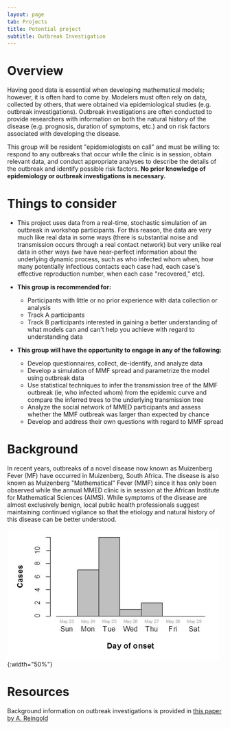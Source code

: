 ```yaml
---
layout: page
tab: Projects
title: Potential project
subtitle: Outbreak Investigation
---
```


Overview
========

Having good data is essential when developing mathematical models; however, it is often hard to come by. Modelers must often rely on data, collected by others, that were obtained via epidemiological studies (e.g. outbreak investigations). Outbreak investigations are often conducted to provide researchers with information on both the natural history of the disease (e.g. prognosis, duration of symptoms, etc.) and on risk factors associated with developing the disease.

This group will be resident "epidemiologists on call" and must be willing to: respond to any outbreaks that occur while the clinic is in session, obtain relevant data, and conduct appropriate analyses to describe the details of the outbreak and identify possible risk factors. **No prior knowledge of epidemiology or outbreak investigations is necessary.**

Things to consider
==================

-   This project uses data from a real-time, stochastic simulation of an outbreak in workshop participants. For this reason, the data are very much like real data in some ways (there is substantial noise and transmission occurs through a real contact network) but very unlike real data in other ways (we have near-perfect information about the underlying dynamic process, such as who infected whom when, how many potentially infectious contacts each case had, each case's effective reproduction number, when each case "recovered," etc).

-   **This group is recommended for:**
    -   Participants with little or no prior experience with data collection or analysis
    -   Track A participants
    -   Track B participants interested in gaining a better understanding of what models can and can't help you achieve with regard to understanding data

-   **This group will have the opportunity to engage in any of the following:**
    -   Develop questionnaires, collect, de-identify, and analyze data
    -   Develop a simulation of MMF spread and parametrize the model using outbreak data
    -   Use statistical techniques to infer the transmission tree of the MMF outbreak (ie, who infected whom) from the epidemic curve and compare the inferred trees to the underlying transmission tree
    -   Analyze the social network of MMED participants and assess whether the MMF outbreak was larger than expected by chance
    -   Develop and address their own questions with regard to MMF spread

Background
==========

In recent years, outbreaks of a novel disease now known as Muizenberg Fever (MF) have occurred in Muizenberg, South Africa. The disease is also known as Muizenberg "Mathematical" Fever (MMF) since it has only been observed while the annual MMED clinic is in session at the African Institute for Mathematical Sciences (AIMS). While symptoms of the disease are almost exclusively benign, local public health professionals suggest maintaining continued vigilance so that the etiology and natural history of this disease can be better understood.

![Epidemic curve from a recent MMF outbreak](./mmf2013.jpg "Epidemic curve from a recent MMF outbreak"){:width="50%"}

Resources
=========

Background information on outbreak investigations is provided in [this paper by A. Reingold](http://www.ncbi.nlm.nih.gov/pmc/articles/PMC2627658/pdf/9452395.pdf "Reingold 1998")
